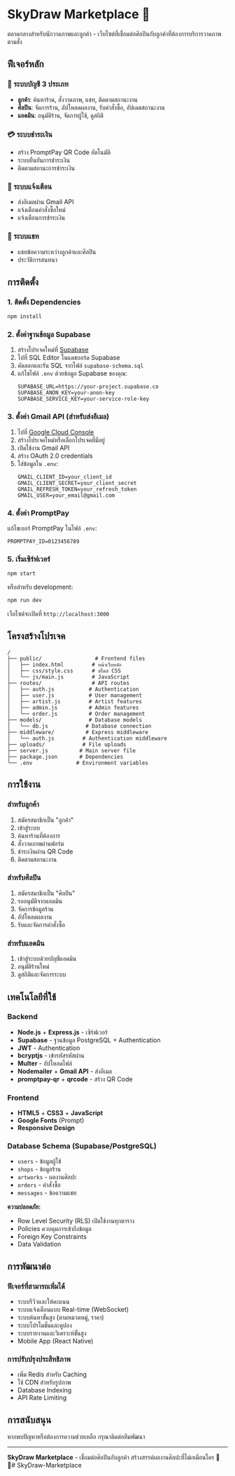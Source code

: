 # SkyDraw Marketplace 🎨

ตลาดกลางสำหรับนักวาดภาพและลูกค้า - เว็บไซต์ที่เชื่อมต่อศิลปินกับลูกค้าที่ต้องการบริการวาดภาพตามสั่ง

## ฟีเจอร์หลัก

### 🎯 ระบบบัญชี 3 ประเภท
- **ลูกค้า**: ค้นหาร้าน, สั่งวาดภาพ, แชท, ติดตามสถานะงาน
- **ศิลปิน**: จัดการร้าน, อัปโหลดผลงาน, รับคำสั่งซื้อ, อัปเดตสถานะงาน
- **แอดมิน**: อนุมัติร้าน, จัดการผู้ใช้, ดูสถิติ

### 💳 ระบบชำระเงิน
- สร้าง PromptPay QR Code อัตโนมัติ
- ระบบยืนยันการชำระเงิน
- ติดตามสถานะการชำระเงิน

### 📧 ระบบแจ้งเตือน
- ส่งอีเมลผ่าน Gmail API
- แจ้งเตือนคำสั่งซื้อใหม่
- แจ้งเตือนการชำระเงิน

### 💬 ระบบแชท
- แชทข้อความระหว่างลูกค้าและศิลปิน
- ประวัติการสนทนา

## การติดตั้ง

### 1. ติดตั้ง Dependencies
```bash
npm install
```

### 2. ตั้งค่าฐานข้อมูล Supabase
1. สร้างโปรเจคใหม่ที่ [Supabase](https://supabase.com)
2. ไปที่ SQL Editor ในแดชบอร์ด Supabase
3. คัดลอกและรัน SQL จากไฟล์ `supabase-schema.sql`
4. แก้ไขไฟล์ `.env` ด้วยข้อมูล Supabase ของคุณ:
   ```
   SUPABASE_URL=https://your-project.supabase.co
   SUPABASE_ANON_KEY=your-anon-key
   SUPABASE_SERVICE_KEY=your-service-role-key
   ```

### 3. ตั้งค่า Gmail API (สำหรับส่งอีเมล)
1. ไปที่ [Google Cloud Console](https://console.cloud.google.com/)
2. สร้างโปรเจคใหม่หรือเลือกโปรเจคที่มีอยู่
3. เปิดใช้งาน Gmail API
4. สร้าง OAuth 2.0 credentials
5. ใส่ข้อมูลใน `.env`:
   ```
   GMAIL_CLIENT_ID=your_client_id
   GMAIL_CLIENT_SECRET=your_client_secret
   GMAIL_REFRESH_TOKEN=your_refresh_token
   GMAIL_USER=your_email@gmail.com
   ```

### 4. ตั้งค่า PromptPay
แก้ไขเบอร์ PromptPay ในไฟล์ `.env`:
```
PROMPTPAY_ID=0123456789
```

### 5. เริ่มเซิร์ฟเวอร์
```bash
npm start
```
หรือสำหรับ development:
```bash
npm run dev
```

เว็บไซต์จะเปิดที่ `http://localhost:3000`

## โครงสร้างโปรเจค

```
/
├── public/                 # Frontend files
│   ├── index.html         # หน้าเว็บหลัก
│   ├── css/style.css      # สไตล์ CSS
│   └── js/main.js         # JavaScript
├── routes/                # API routes
│   ├── auth.js           # Authentication
│   ├── user.js           # User management
│   ├── artist.js         # Artist features
│   ├── admin.js          # Admin features
│   └── order.js          # Order management
├── models/               # Database models
│   └── db.js            # Database connection
├── middleware/          # Express middleware
│   └── auth.js         # Authentication middleware
├── uploads/            # File uploads
├── server.js          # Main server file
├── package.json       # Dependencies
└── .env              # Environment variables
```

## การใช้งาน

### สำหรับลูกค้า
1. สมัครสมาชิกเป็น "ลูกค้า"
2. เข้าสู่ระบบ
3. ค้นหาร้านที่ต้องการ
4. สั่งวาดภาพผ่านฟอร์ม
5. ชำระเงินผ่าน QR Code
6. ติดตามสถานะงาน

### สำหรับศิลปิน
1. สมัครสมาชิกเป็น "ศิลปิน"
2. รออนุมัติจากแอดมิน
3. จัดการข้อมูลร้าน
4. อัปโหลดผลงาน
5. รับและจัดการคำสั่งซื้อ

### สำหรับแอดมิน
1. เข้าสู่ระบบด้วยบัญชีแอดมิน
2. อนุมัติร้านใหม่
3. ดูสถิติและจัดการระบบ

## เทคโนโลยีที่ใช้

### Backend
- **Node.js** + **Express.js** - เซิร์ฟเวอร์
- **Supabase** - ฐานข้อมูล PostgreSQL + Authentication
- **JWT** - Authentication
- **bcryptjs** - เข้ารหัสรหัสผ่าน
- **Multer** - อัปโหลดไฟล์
- **Nodemailer** + **Gmail API** - ส่งอีเมล
- **promptpay-qr** + **qrcode** - สร้าง QR Code

### Frontend
- **HTML5** + **CSS3** + **JavaScript**
- **Google Fonts** (Prompt)
- **Responsive Design**

### Database Schema (Supabase/PostgreSQL)
- `users` - ข้อมูลผู้ใช้
- `shops` - ข้อมูลร้าน
- `artworks` - ผลงานศิลปะ
- `orders` - คำสั่งซื้อ
- `messages` - ข้อความแชท

**ความปลอดภัย:**
- Row Level Security (RLS) เปิดใช้งานทุกตาราง
- Policies ควบคุมการเข้าถึงข้อมูล
- Foreign Key Constraints
- Data Validation

## การพัฒนาต่อ

### ฟีเจอร์ที่สามารถเพิ่มได้
- ระบบรีวิวและให้คะแนน
- ระบบแจ้งเตือนแบบ Real-time (WebSocket)
- ระบบค้นหาขั้นสูง (ตามหมวดหมู่, ราคา)
- ระบบโปรโมชั่นและคูปอง
- ระบบรายงานและวิเคราะห์ขั้นสูง
- Mobile App (React Native)

### การปรับปรุงประสิทธิภาพ
- เพิ่ม Redis สำหรับ Caching
- ใช้ CDN สำหรับรูปภาพ
- Database Indexing
- API Rate Limiting

## การสนับสนุน

หากพบปัญหาหรือต้องการความช่วยเหลือ กรุณาติดต่อทีมพัฒนา

---

**SkyDraw Marketplace** - เชื่อมต่อศิลปินกับลูกค้า สร้างสรรค์ผลงานศิลปะที่ไม่เหมือนใคร 🎨✨#   S k y D r a w - M a r k e t p l a c e  
 